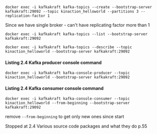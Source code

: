 ```shell
docker exec -i kafkakraft kafka-topics --create --bootstrap-server kafkakraft:29092 --topic kinaction_helloworld --partitions 3 --replication-factor 1
```
Since we have single broker - can't have replicating factor more than 1

```shell
docker exec -i kafkakraft kafka-topics --list --bootstrap-server kafkakraft:29092 
```

```shell
docker exec -i kafkakraft kafka-topics --describe --topic kinaction_helloworld --bootstrap-server kafkakraft:29092 
```

#### Listing 2.4 Kafka producer console command
```shell
docker exec -i kafkakraft kafka-console-producer --topic kinaction_helloworld --bootstrap-server kafkakraft:29092 
```

#### Listing 2.4 Kafka consumer console command
```shell
docker exec -i kafkakraft kafka-console-consumer --topic kinaction_helloworld --from-beginning --bootstrap-server kafkakraft:29092 
```
remove `--from-beginning` to get only new ones since start


Stopped at 2.4 Various source code packages and what they do p.55
